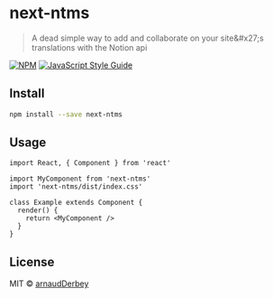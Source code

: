# next-ntms

> A dead simple way to add and collaborate on your site&amp;#x27;s translations with the Notion api

[![NPM](https://img.shields.io/npm/v/next-ntms.svg)](https://www.npmjs.com/package/next-ntms) [![JavaScript Style Guide](https://img.shields.io/badge/code_style-standard-brightgreen.svg)](https://standardjs.com)

## Install

```bash
npm install --save next-ntms
```

## Usage

```tsx
import React, { Component } from 'react'

import MyComponent from 'next-ntms'
import 'next-ntms/dist/index.css'

class Example extends Component {
  render() {
    return <MyComponent />
  }
}
```

## License

MIT © [arnaudDerbey](https://github.com/arnaudDerbey)
